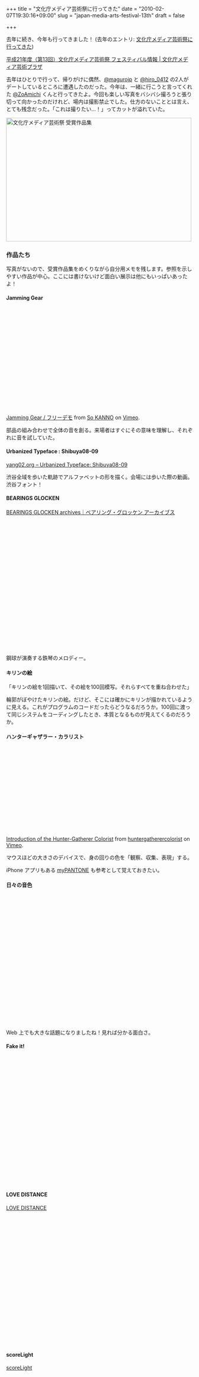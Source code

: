 +++
title = "文化庁メディア芸術祭に行ってきた"
date = "2010-02-07T19:30:16+09:00"
slug = "japan-media-arts-festival-13th"
draft = false

+++

<p>去年に続き、今年も行ってきました！ (去年のエントリ: <a href="http://june29.jp/2009/02/12/japan-media-arts-festival-12th/" title="文化庁メディア芸術祭に行ってきた - 準二級.jp">文化庁メディア芸術祭に行ってきた</a>)</p>
<p><a href="http://plaza.bunka.go.jp/festival/2009/information/" title="平成21年度（第13回）文化庁メディア芸術祭 フェスティバル情報 | 文化庁メディア芸術プラザ">平成21年度（第13回）文化庁メディア芸術祭 フェスティバル情報 | 文化庁メディア芸術プラザ</a></p>
<p>去年はひとりで行って、帰りがけに偶然、<a href="http://twitter.com/magurojp" title="☆まぐろ☆ (magurojp) on Twitter">@magurojp</a> と <a href="http://twitter.com/hiro_0412" title="ほんだ、 (hiro_0412) on Twitter">@hiro_0412</a> の2人がデートしているところに遭遇したのだった。今年は、一緒に行こうと言ってくれた <a href="http://twitter.com/ZoAmichi" title="ゾアミチ (ZoAmichi) on Twitter">@ZoAmichi</a> くんと行ってきたよ。今回も楽しい写真をバシバシ撮ろうと張り切って向かったのだけれど、場内は撮影禁止でした。仕方のないこととは言え、とても残念だった。「これは撮りたい…！」ってカットが溢れていた。</p>
<p><a href="http://www.flickr.com/photos/june29/4336573091/" title="文化庁メディア芸術祭 受賞作品集 by june29, on Flickr"><img src="http://farm3.static.flickr.com/2708/4336573091_1ab1d6b9f4.jpg" width="500" height="333" alt="文化庁メディア芸術祭 受賞作品集" /></a></p>
<h3>作品たち</h3>
<p>写真がないので、受賞作品集をめくりながら自分用メモを残します。参照を示しやすい作品が中心。ここには書けないけど面白い展示は他にもいっぱいあったよ！</p>
<h4>Jamming Gear</h4>
<p><object width="400" height="270"><param name="allowfullscreen" value="true" /><param name="allowscriptaccess" value="always" /><param name="movie" value="http://vimeo.com/moogaloop.swf?clip_id=3942872&amp;server=vimeo.com&amp;show_title=1&amp;show_byline=1&amp;show_portrait=0&amp;color=&amp;fullscreen=1" /><embed src="http://vimeo.com/moogaloop.swf?clip_id=3942872&amp;server=vimeo.com&amp;show_title=1&amp;show_byline=1&amp;show_portrait=0&amp;color=&amp;fullscreen=1" type="application/x-shockwave-flash" allowfullscreen="true" allowscriptaccess="always" width="400" height="270"></embed></object></p>
<p><a href="http://vimeo.com/3942872">Jamming Gear / フリーデモ</a> from <a href="http://vimeo.com/user1022360">So KANNO</a> on <a href="http://vimeo.com">Vimeo</a>.</p>
<p>部品の組み合わせで全体の音を創る。来場者はすぐにその意味を理解し、それぞれに音を試していた。</p>
<h4>Urbanized Typeface : Shibuya08-09</h4>
<p><a href="http://yang02.org/works/urbanized_typeface.html" title="yang02.org - Urbanized Typeface: Shibuya08-09">yang02.org &#8211; Urbanized Typeface: Shibuya08-09</a></p>
<p>渋谷全域を歩いた軌跡でアルファベットの形を描く。会場には歩いた際の動画。渋谷フォント！</p>
<h4>BEARINGS GLOCKEN</h4>
<p><a href="http://www.kawasekohske.info/BG/" title="BEARINGS GLOCKEN archives｜ベアリング・グロッケン アーカイブス">BEARINGS GLOCKEN archives｜ベアリング・グロッケン アーカイブス</a></p>
<p><object width="425" height="344"><param name="movie" value="http://www.youtube.com/v/GBe9ON-mBB4&#038;hl=ja_JP&#038;fs=1&#038;rel=0"></param><param name="allowFullScreen" value="true"></param><param name="allowscriptaccess" value="always"></param><embed src="http://www.youtube.com/v/GBe9ON-mBB4&#038;hl=ja_JP&#038;fs=1&#038;rel=0" type="application/x-shockwave-flash" allowscriptaccess="always" allowfullscreen="true" width="425" height="344"></embed></object></p>
<p>鋼球が演奏する鉄琴のメロディー。</p>
<h4>キリンの絵</h4>
<p>「キリンの絵を1回描いて、その絵を100回模写。それらすべてを重ね合わせた」</p>
<p>輪郭がぼやけたキリンの絵。だけど、そこには確かにキリンが描かれているように見える。これがプログラムのコードだったらどうなるだろうか。100回に渡って同じシステムをコーディングしたとき、本質となるものが見えてくるのだろうか。</p>
<h4>ハンターギャザラー・カラリスト</h4>
<p><object width="400" height="225"><param name="allowfullscreen" value="true" /><param name="allowscriptaccess" value="always" /><param name="movie" value="http://vimeo.com/moogaloop.swf?clip_id=6735501&amp;server=vimeo.com&amp;show_title=1&amp;show_byline=1&amp;show_portrait=0&amp;color=&amp;fullscreen=1" /><embed src="http://vimeo.com/moogaloop.swf?clip_id=6735501&amp;server=vimeo.com&amp;show_title=1&amp;show_byline=1&amp;show_portrait=0&amp;color=&amp;fullscreen=1" type="application/x-shockwave-flash" allowfullscreen="true" allowscriptaccess="always" width="400" height="225"></embed></object></p>
<p><a href="http://vimeo.com/6735501">Introduction of the Hunter-Gatherer Colorist</a> from <a href="http://vimeo.com/user2349215">huntergatherercolorist</a> on <a href="http://vimeo.com">Vimeo</a>.</p>
<p>マウスほどの大きさのデバイスで、身の回りの色を「観察、収集、表現」する。</p>
<p>iPhone アプリもある <a href="http://www.pantone.com/pages/MYP_myPantone/mypantone.aspx" title="myPANTONE">myPANTONE</a> も参考として覚えておきたい。</p>
<h4>日々の音色</h4>
<p><object width="425" height="344"><param name="movie" value="http://www.youtube.com/v/WfBlUQguvyw&#038;hl=ja_JP&#038;fs=1&#038;rel=0"></param><param name="allowFullScreen" value="true"></param><param name="allowscriptaccess" value="always"></param><embed src="http://www.youtube.com/v/WfBlUQguvyw&#038;hl=ja_JP&#038;fs=1&#038;rel=0" type="application/x-shockwave-flash" allowscriptaccess="always" allowfullscreen="true" width="425" height="344"></embed></object></p>
<p>Web 上でも大きな話題になりましたね！見れば分かる面白さ。</p>
<h4>Fake it!</h4>
<p><object width="425" height="344"><param name="movie" value="http://www.youtube.com/v/8JnjMaRM3g8&#038;hl=ja_JP&#038;fs=1&#038;rel=0"></param><param name="allowFullScreen" value="true"></param><param name="allowscriptaccess" value="always"></param><embed src="http://www.youtube.com/v/8JnjMaRM3g8&#038;hl=ja_JP&#038;fs=1&#038;rel=0" type="application/x-shockwave-flash" allowscriptaccess="always" allowfullscreen="true" width="425" height="344"></embed></object></p>
<h4>LOVE DISTANCE</h4>
<p><a href="http://www.lovedistance.jp/" title="LOVE DISTANCE">LOVE DISTANCE</a></p>
<p><object width="425" height="344"><param name="movie" value="http://www.youtube.com/v/7facHaDGUD0&#038;hl=ja_JP&#038;fs=1&#038;rel=0"></param><param name="allowFullScreen" value="true"></param><param name="allowscriptaccess" value="always"></param><embed src="http://www.youtube.com/v/7facHaDGUD0&#038;hl=ja_JP&#038;fs=1&#038;rel=0" type="application/x-shockwave-flash" allowscriptaccess="always" allowfullscreen="true" width="425" height="344"></embed></object></p>
<h4>scoreLight</h4>
<p><a href="http://www.k2.t.u-tokyo.ac.jp/perception/scoreLight/" title="scoreLight">scoreLight</a></p>
<p><object width="560" height="340"><param name="movie" value="http://www.youtube.com/v/Bwkbj6Qhbt8&#038;hl=ja_JP&#038;fs=1&#038;rel=0"></param><param name="allowFullScreen" value="true"></param><param name="allowscriptaccess" value="always"></param><embed src="http://www.youtube.com/v/Bwkbj6Qhbt8&#038;hl=ja_JP&#038;fs=1&#038;rel=0" type="application/x-shockwave-flash" allowscriptaccess="always" allowfullscreen="true" width="560" height="340"></embed></object></p>
<h4>電信柱エレミの恋</h4>
<p><a href="http://park11.wakwak.com/~sovat/e_j_common/roadshow/elemi_roadshow.html" title="ELEMI 『電信柱エレミの恋』ロードショー特設ページ">ELEMI 『電信柱エレミの恋』ロードショー特設ページ</a></p>
<p><object width="425" height="344"><param name="movie" value="http://www.youtube.com/v/y1rk8HcnO1c&#038;hl=ja_JP&#038;fs=1&#038;rel=0"></param><param name="allowFullScreen" value="true"></param><param name="allowscriptaccess" value="always"></param><embed src="http://www.youtube.com/v/y1rk8HcnO1c&#038;hl=ja_JP&#038;fs=1&#038;rel=0" type="application/x-shockwave-flash" allowscriptaccess="always" allowfullscreen="true" width="425" height="344"></embed></object></p>
<p>会場に置いてあった人形がとても可愛くて、世界観すべてが愛らしいな、と思った。</p>
<h3>アルスエレクトロニカの人のプレゼンテーション</h3>
<p>会場入りしてすぐ、アルスエレクトロニカの人のプレゼンテーションを拝聴した。思い出せることをメモ (誤りを書くかも)。</p>
<p><a href="http://www.aec.at/index_de.php" title="ARS Electronica">ARS Electronica</a></p>
<ul>
<li>オーストリアのリンツ市が100%出資している会社</li>
<li>Prix (コンテスト的なもの)、Center (展示)、Futurelab (可能性の模索とプロトタイピング) などがメインの活動</li>
<li>Center の中心にはワークショップのためのスペースがあり、ただお客さんに何かを見せるだけじゃなくて「あなたは何を生み出すのか」を考えてもらうことに重きを置いている</li>
<li>地域密着。リンツ市の様々な統計データをインタラクティブに閲覧できるスペースがある。地元の小学校との連携など</li>
<li>指紋をスキャンすると、模様に応じた「3次元の街」を生成してくれるアプリがある</li>
</ul>
<p>先日、<a href="http://june29.jp/2010/02/02/tedxseeds/" title="TEDxSeedsに当日スタッフとして参加してきた - 準二級.jp">このブログでも紹介したロボット工学の石黒先生</a>や、村田製作所との協同の取り組みのお話が特に面白かった。最新技術は最新技術なのだけれど、それを人々の日常生活の中に放り込んでみると、思わぬコミュニケーションやインタラクションが起きる、というようなことを言っていたのが印象的だった。</p>
<p>石黒先生の <a href="http://www.irc.atr.jp/Geminoid/" title="Geminoid">Geminoid</a> をしばらく街の中に置いておいたあと、本物の石黒先生が来訪されたときにはリンツ市全体で「Geminoid が歩いていた」「ビールを飲んでいた」などの話題で持ち切りになったそうだ。</p>
<p>村田製作所の<a href="http://www.murata.co.jp/corporate/boy_girl/index.html" title="ムラタセイサク君®・ムラタセイコちゃん® | ムラタについて | 村田製作所">ムラタセイサク君</a>を街の中で走らせる企画も実現された。当初、村田製作所の方々は、展示場やステージではなく、野外にセイサク君を放つことに難色を示したという。しかし、実際にリンツ市や近隣の田舎町を走らせてみたところ、様々な出会いやコミュニケーションがあり、プロジェクトは「やってみてよかった」との評価を得た。アルスエレクトロニカの人たちからすると、「決められた経路を 1cm もズレずに走行できる」ことよりも「それらの存在が人の生活にどういった影響を与えるか」の方が重要であり、リンツ市での取り組みを通じて、村田製作所の方たちともその価値観を共有できたと語っていた。</p>
<h3>まとめ</h3>
<p>今回も、とても刺激的で楽しかった！見るだけじゃなく、触って楽しめるコンテンツもあるのでワクワクする。<a href="http://twitter.com/ZoAmichi" title="ゾアミチ (ZoAmichi) on Twitter">@ZoAmichi</a> くんと一緒に行けたことで、会話しながらお互いの解釈を交換し、深められたのはとてもよかった。どうもありがとう。</p>
<p>芸術祭は2月14日(日)まで開催されているので、興味を持った方は、ぜひ行ってみてください！ちゃお！</p>
<p><a href="http://plaza.bunka.go.jp/festival/2009/information/" title="平成21年度（第13回）文化庁メディア芸術祭 フェスティバル情報 | 文化庁メディア芸術プラザ">平成21年度（第13回）文化庁メディア芸術祭 フェスティバル情報 | 文化庁メディア芸術プラザ</a></p>
